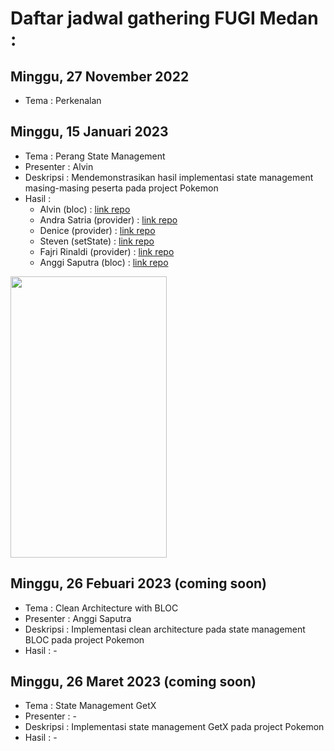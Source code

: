 # Daftar jadwal gathering FUGI Medan :

## Minggu, 27 November 2022
 * Tema : Perkenalan 
 
## Minggu, 15 Januari 2023
 * Tema : Perang State Management  
 * Presenter : Alvin
 * Deskripsi : Mendemonstrasikan hasil implementasi state management masing-masing peserta pada project Pokemon
 * Hasil : 
     * Alvin (bloc) : [link repo](https://github.com/alvinwatner/gtrng2_alvin)
     * Andra Satria (provider) : [link repo](www.google.com)     
     * Denice (provider) : [link repo](www.google.com)        
     * Steven (setState) : [link repo](www.google.com)        
     * Fajri Rinaldi (provider) : [link repo](www.google.com)
     * Anggi Saputra (bloc) : [link repo](www.google.com)     

<img src="https://user-images.githubusercontent.com/58515206/212534113-7317618e-a94e-45fb-89a9-ebe170a12254.gif" width="250" height="450"/>
<!-- <img src="[/images/output/video1.gif](https://user-images.githubusercontent.com/58515206/212534113-7317618e-a94e-45fb-89a9-ebe170a12254.gif)" width="250" height="250"/> -->
<!-- ![ezgif com-gif-maker](https://user-images.githubusercontent.com/58515206/212534113-7317618e-a94e-45fb-89a9-ebe170a12254.gif) -->


## Minggu, 26 Febuari 2023 (coming soon)
 * Tema : Clean Architecture with BLOC 
 * Presenter : Anggi Saputra
 * Deskripsi : Implementasi clean architecture pada state management BLOC pada project Pokemon
 * Hasil : -

## Minggu, 26 Maret 2023 (coming soon)
 * Tema : State Management GetX
 * Presenter : -
 * Deskripsi : Implementasi state management GetX pada project Pokemon
 * Hasil : -
